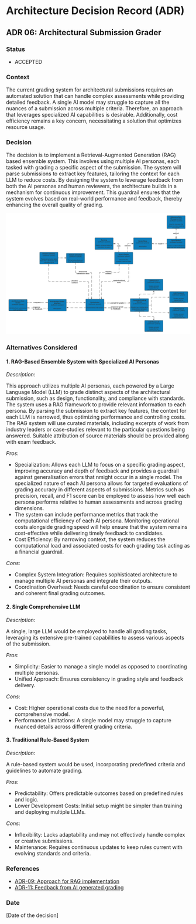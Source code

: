 # Architecture Decision Record (ADR)

## ADR 06: Architectural Submission Grader

### Status

- ACCEPTED

### Context

The current grading system for architectural submissions requires an automated solution that can handle complex assessments while providing detailed feedback. A single AI model may struggle to capture all the nuances of a submission across multiple criteria. Therefore, an approach that leverages specialized AI capabilities is desirable. Additionally, cost efficiency remains a key concern, necessitating a solution that optimizes resource usage.

### Decision

The decision is to implement a Retrieval-Augmented Generation (RAG) based ensemble system. This involves using multiple AI personas, each tasked with grading a specific aspect of the submission. The system will parse submissions to extract key features, tailoring the context for each LLM to reduce costs. By designing the system to leverage feedback from both the AI personas and human reviewers, the architecture builds in a mechanism for continuous improvement. This guardrail ensures that the system evolves based on real-world performance and feedback, thereby enhancing the overall quality of grading.

![Architectural diagram](./images/ADR-06.png)

### Alternatives Considered

#### 1. RAG-Based Ensemble System with Specialized AI Personas

*Description*:

This approach utilizes multiple AI personas, each powered by a Large Language Model (LLM) to grade distinct aspects of the architectural submission, such as design, functionality, and compliance with standards. The system uses a RAG framework to provide relevant information to each persona. By parsing the submission to extract key features, the context for each LLM is narrowed, thus optimizing performance and controlling costs. The RAG system will use curated materials, including excerpts of work from industry leaders or case-studies relevant to the particular questions being answered. Suitable attribution of source materials should be provided along with exam feedback.

*Pros*:
- Specialization: Allows each LLM to focus on a specific grading aspect, improving accuracy and depth of feedback and provides a guardrail against generalisation errors that nmight occur in a single model. The specialized nature of each AI persona allows for targeted evaluations of grading accuracy in different aspects of submissions. Metrics such as precision, recall, and F1 score can be employed to assess how well each persona performs relative to human assessments and across grading dimensions.
- The system can include performance metrics that track the computational efficiency of each AI persona. Monitoring operational costs alongside grading speed will help ensure that the system remains cost-effective while delivering timely feedback to candidates.
- Cost Efficiency: By narrowing context, the system reduces the computational load and associated costs for each grading task acting as a financial guardrail.

*Cons*:
- Complex System Integration: Requires sophisticated architecture to manage multiple AI personas and integrate their outputs.
- Coordination Overhead: Needs careful coordination to ensure consistent and coherent final grading outcomes.

#### 2. Single Comprehensive LLM

*Description*:

A single, large LLM would be employed to handle all grading tasks, leveraging its extensive pre-trained capabilities to assess various aspects of the submission.

*Pros*:
- Simplicity: Easier to manage a single model as opposed to coordinating multiple personas.
- Unified Approach: Ensures consistency in grading style and feedback delivery.

*Cons*:
- Cost: Higher operational costs due to the need for a powerful, comprehensive model.
- Performance Limitations: A single model may struggle to capture nuanced details across different grading criteria.

#### 3. Traditional Rule-Based System

*Description*:

A rule-based system would be used, incorporating predefined criteria and guidelines to automate grading.

*Pros*:
- Predictability: Offers predictable outcomes based on predefined rules and logic.
- Lower Development Costs: Initial setup might be simpler than training and deploying multiple LLMs.

*Cons*:
- Inflexibility: Lacks adaptability and may not effectively handle complex or creative submissions.
- Maintenance: Requires continuous updates to keep rules current with evolving standards and criteria.

### References
- [ADR-09: Approach for RAG implementation](./ADR-09-Approach-for-RAG-implementation.md)
- [ADR-11: Feedback from AI generated grading](./ADR-11-Feedback-from-AI-generated-grading.md)

### Date
[Date of the decision]
